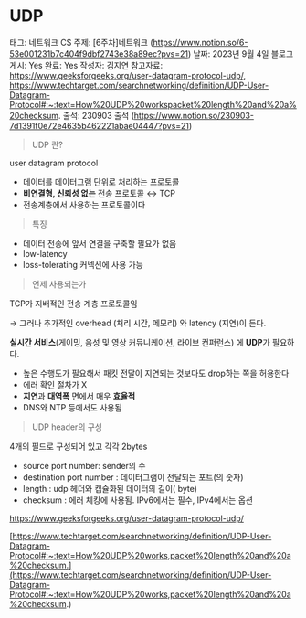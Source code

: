 # UDP

태그: 네트워크
CS 주제: [6주차]네트워크 (https://www.notion.so/6-53e001231b7c404f9dbf2743e38a89ec?pvs=21)
날짜: 2023년 9월 4일
블로그 게시: Yes
완료: Yes
작성자: 김지연
참고자료: https://www.geeksforgeeks.org/user-datagram-protocol-udp/, https://www.techtarget.com/searchnetworking/definition/UDP-User-Datagram-Protocol#:~:text=How%20UDP%20workspacket%20length%20and%20a%20checksum.
출석: 230903 출석 (https://www.notion.so/230903-7d1391f0e72e4635b462221abae04447?pvs=21)

> UDP 란?
> 

user datagram protocol

- 데이터를 데이터그램 단위로 처리하는 프로토콜
- **비연결형, 신뢰성 없는** 전송 프로토콜 ↔ TCP
- 전송계층에서 사용하는 프로토콜이다

> 특징
> 
- 데이터 전송에 앞서 연결을 구축할 필요가 없음
- low-latency
- loss-tolerating 커넥션에 사용 가능

> 언제 사용되는가
> 

TCP가 지배적인 전송 계층 프로토콜임

→ 그러나 추가적인 overhead (처리 시간, 메모리) 와 latency (지연)이 든다.

**실시간 서비스**(게이밍, 음성 및 영상 커뮤니케이션, 라이브 컨퍼런스) 에 **UDP**가 필요하다.

- 높은 수행도가 필요해서 패킷 전달이 지연되는 것보다도 drop하는 쪽을 허용한다
- 에러 확인 절차가 X
- **지연**과 **대역폭** 면에서 매우 **효율적**
- DNS와 NTP 등에서도 사용됨

> UDP header의 구성
> 

4개의 필드로 구성되어 있고 각각 2bytes

- source port number: sender의 수
- destination port number : 데이터그램이 전달되는 포트(의 숫자)
- length : udp 헤더와 캡슐화된 데이터의 길이( byte)
- checksum : 에러 체킹에 사용됨. IPv6에서는 필수, IPv4에서는 옵션

https://www.geeksforgeeks.org/user-datagram-protocol-udp/

[https://www.techtarget.com/searchnetworking/definition/UDP-User-Datagram-Protocol#:~:text=How%20UDP%20works,packet%20length%20and%20a%20checksum.](https://www.techtarget.com/searchnetworking/definition/UDP-User-Datagram-Protocol#:~:text=How%20UDP%20works,packet%20length%20and%20a%20checksum.)

